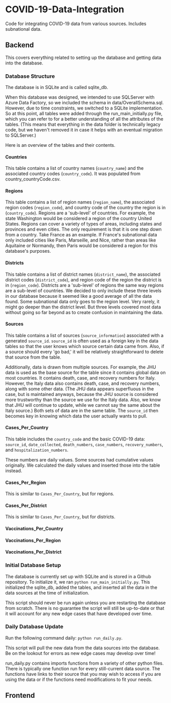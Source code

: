 # COVID-19-Data-Integration
Code for integrating COVID-19 data from various sources. Includes subnational data.

## Backend

This covers everything related to setting up the database and getting data into the database.

### Database Structure

The database is in SQLite and is called sqlite_db.

When this database was designed, we intended to use SQLServer with Azure Data Factory, so we included the schema in data/OverallSchema.sql. However, due to time constraints, we switched to a SQLite implementation. So at this point, all tables were added through the run_main_initially.py file, which you can refer to for a better understanding of all the attributes of the tables. (This means that everything in the data folder is technically legacy code, but we haven't removed it in case it helps with an eventual migration to SQLServer.)

Here is an overview of the tables and their contents.

#### Countries

This table contains a list of country names (`country_name`) and the associated country codes (`country_code`). It was populated from country_countryCode.csv.

#### Regions

This table contains a list of region names (`region_name`), the associated region codes (`region_code`), and country code of the country the region is in (`country_code`). Regions are a 'sub-level' of countries. For example, the state Washington would be considered a region of the country United States. Regions can cover a variety of types of areas, including states and provinces and even cities. The only requirement is that it is one step down from a country. Take France as an example. If France's subnational data only included cities like Paris, Marseille, and Nice, rather than areas like Aquitaine or Normandy, then Paris would be considered a region for this database's purposes.

#### Districts

This table contains a list of district names (`district_name`), the associated district codes (`district_code`), and region code of the region the district is in (`region_code`). Districts are a 'sub-level' of regions the same way regions are a sub-level of countries. We decided to only include these three levels in our database because it seemed like a good average of all the data found. Some subnational data only goes to the region level. Very rarely, it might go deeper than the district level. But three levels covered most data without going so far beyond as to create confusion in maintaining the data.

#### Sources

This table contains a list of sources (`source_information`) associated with a generated `source_id`. `source_id` is often used as a foreign key in the data tables so that the user knows which source certain data came from. Also, if a source should every 'go bad,' it will be relatively straightforward to delete that source from the table.

Additionally, data is drawn from multiple sources. For example, the JHU data is used as the base source for the table since it contains global data on most countries. It contains death, case, and recovery numbers for Italy. However, the Italy data also contains death, case, and recovery numbers, along with some other data. (The JHU data appears superfluous in the case, but is maintained anyways, because the JHU source is considered more trustworthy than the source we use for the Italy data. Also, we know that JHU will continue to update, while we cannot say the same about the Italy source.) Both sets of data are in the same table. The `source_id` then becomes key in knowing which data the user actually wants to pull.

#### Cases_Per_Country

This table includes the `country_code` and the basic COVID-19 data: `source_id`, `date_collected`, `death_numbers`, `case_numbers`, `recovery_numbers`, and `hospitalization_numbers`. 

These numbers are daily values. Some sources had cumulative values originally. We calculated the daily values and inserted those into the table instead.

#### Cases_Per_Region

This is similar to `Cases_Per_Country`, but for regions.

#### Cases_Per_District

This is similar to `Cases_Per_Country`, but for districts.

#### Vaccinations_Per_Country

#### Vaccinations_Per_Region

#### Vaccinations_Per_District



### Initial Database Setup

The database is currently set up with SQLite and is stored in a Github repository. To initialize it, we ran `python run_main_initially.py`. This initialized the sqlite_db, added the tables, and inserted all the data in the data sources at the time of initialization.

This script should never be run again unless you are restarting the database from scratch. There is no guarantee the script will still be up-to-date or that it will account for any new edge cases that have developed over time.

### Daily Database Update

Run the following command daily: `python run_daily.py`.

This script will pull the new data from the data sources into the database. Be on the lookout for errors as new edge cases may develop over time!

run_daily.py contains imports functions from a variety of other python files. There is typically one function run for every still-current data source. The functions have links to their source that you may wish to access if you are using the data or if the functions need modifications to fit your needs.

## Frontend
